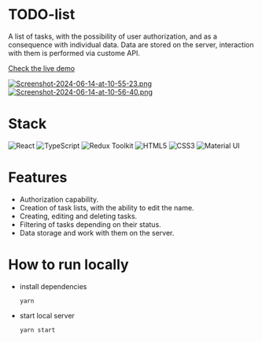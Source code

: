 # TODO-list
A list of tasks, with the possibility of user authorization, and as a consequence with individual data. Data are stored on the server, interaction with them is performed via custome API.

[Check the live demo](https://st-ermilov.github.io/todo_finally/#/login)

[![Screenshot-2024-06-14-at-10-55-23.png](https://i.postimg.cc/Gt7bnZZM/Screenshot-2024-06-14-at-10-55-23.png)](https://postimg.cc/PvwgmFfZ)
[![Screenshot-2024-06-14-at-10-56-40.png](https://i.postimg.cc/yYxVy8Z2/Screenshot-2024-06-14-at-10-56-40.png)](https://postimg.cc/xcrD0YgP)

# Stack
![React](https://img.shields.io/badge/React-20232A?style=for-the-badge&logo=react&logoColor=61DAFB)
![TypeScript](https://img.shields.io/badge/TypeScript-007ACC?style=for-the-badge&logo=typescript&logoColor=white)
![Redux Toolkit](https://img.shields.io/badge/Redux%20Toolkit-purple?style=for-the-badge&logoColor=white)
![HTML5](https://img.shields.io/badge/HTML5-E34F26?style=for-the-badge&logo=html5&logoColor=white)
![CSS3](https://img.shields.io/badge/CSS3-1572B6?style=for-the-badge&logo=css3&logoColor=white)
![Material UI](https://img.shields.io/badge/Material%20UI-007FFF?style=for-the-badge&logo=mui&logoColor=white)

# Features
- Authorization capability. 
- Creation of task lists, with the ability to edit the name. 
- Creating, editing and deleting tasks. 
- Filtering of tasks depending on their status. 
- Data storage and work with them on the server.

# How to run locally
- install dependencies

  ```
  yarn
  ```
- start local server

  ```
  yarn start
  ```


